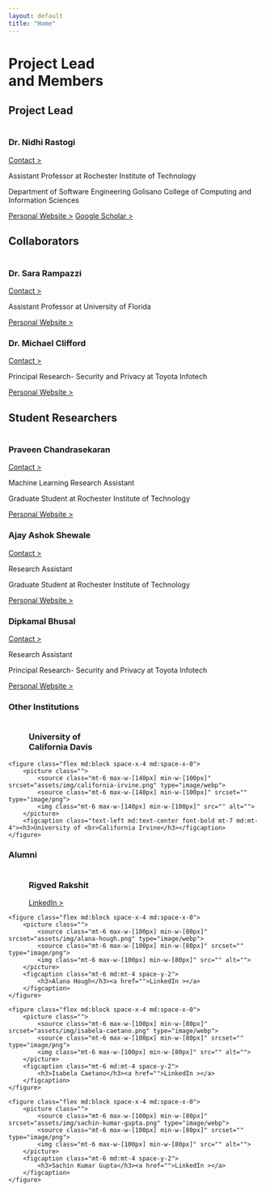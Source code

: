 ```yaml
---
layout: default
title: "Home"
---
```


<h1>Project Lead<br> and Members</h1>

<h2>Project Lead</h2>
<div class="mb-12 mt-6 flex items-start md:items-center space-x-8 space-y-0">
    <picture class="max-w-[140px] min-w-[100px]">
        <source srcset="assets/img/nidhi-rastogi.png" type="image/webp">
        <source srcset="" type="image/png">
        <img src="" alt="">
    </picture>
    <div class="w-full">
        <div class="flex justify-between">
            <h3 class="">Dr. Nidhi Rastogi</h3><a href="" class="block ml-auto whitespace-nowrap">Contact ></a>
        </div>
        <p class="font-bold">Assistant Professor at Rochester Institute of Technology</p>
        <p>Department of Software Engineering
            Golisano College of Computing and Information Sciences
        </p>
        <a class="block mt-4" href="">Personal Website ></a>
        <a href="" class="block">Google Scholar ></a>
    </div>
</div>

<h2>Collaborators</h2>
<div class="mb-12 mt-6 flex items-start md:items-center space-x-8 space-y-0">
    <picture class="max-w-[140px] min-w-[100px]">
        <source srcset="assets/img/sara-rampazzi.png" type="image/webp">
        <source srcset="" type="image/png">
        <img src="" alt="">
    </picture>
    <div class="w-full">
        <div class="flex justify-between">
            <h3 class="">Dr. Sara Rampazzi</h3><a href="" class="block whitespace-nowrap">Contact ></a>
        </div>
        <p class="font-bold">Assistant Professor at University of Florida</p>
        <a class="mt-4" href="">Personal Website ></a>
    </div>
</div>

<div class="mb-12 mt-6 flex items-start md:items-center space-x-8 space-y-0">
    <picture class="max-w-[140px] min-w-[100px]">
        <source srcset="assets/img/michael-clifford.png" type="image/webp">
        <source srcset="" type="image/png">
        <img src="" alt="">
    </picture>
    <div class="w-full">
        <div class="flex justify-between">
            <h3 class="">Dr. Michael Clifford</h3><a href="" class="block ml-auto whitespace-nowrap">Contact ></a>
        </div>
        <p class="font-bold">Principal Research- Security and Privacy at Toyota Infotech</p>
        <a class="mt-4" href="">Personal Website ></a>
    </div>
</div>

<h2>Student Researchers</h2>
<div class="mb-12 mt-6 flex items-start md:items-center space-x-8 space-y-0">
    <picture class="max-w-[140px] min-w-[100px]">
        <source srcset="assets/img/praveen-chandrasekaran.png" type="image/webp">
        <source srcset="" type="image/png">
        <img src="" alt="">
    </picture>
    <div class="w-full">
        <div class="flex justify-between">
            <h3 class="">Praveen Chandrasekaran</h3><a href="" class="block ml-auto whitespace-nowrap">Contact ></a>
        </div>
        <p class="font-bold">Machine Learning Research Assistant</p>
        <p>Graduate Student at Rochester Institute of Technology</p>
        <a class="mt-4" href="">Personal Website ></a>
    </div>
</div>

<div class="mb-12 mt-6 flex items-start md:items-center space-x-8 space-y-0">
    <picture class="max-w-[140px] min-w-[100px]">
        <source srcset="assets/img/ajay-ashok-shewale.png" type="image/webp">
        <source srcset="" type="image/png">
        <img src="" alt="">
    </picture>
    <div class="w-full">
        <div class="flex justify-between">
            <h3 class="">Ajay Ashok Shewale</h3><a href="" class="block ml-auto whitespace-nowrap">Contact ></a>
        </div>
        <p class="font-bold">Research Assistant</p>
        <p>Graduate Student at Rochester Institute of Technology</p>
        <a class="mt-4" href="">Personal Website ></a>
    </div>
</div>

<div class="mb-12 mt-6 flex items-start md:items-center space-x-8 space-y-0">
    <picture class="max-w-[140px] min-w-[100px]">
        <source srcset="assets/img/dipkamal-bhusal.png" type="image/webp">
        <source srcset="" type="image/png">
        <img src="" alt="">
    </picture>
    <div class="w-full">
        <div class="flex justify-between">
            <h3>Dipkamal Bhusal</h3><a href="" class="block ml-auto whitespace-nowrap">Contact ></a>
        </div>
        <p class="font-bold">Research Assistant</p>
        <p>Principal Research- Security and Privacy at Toyota Infotech</p>
        <a class="mt-4" href="">Personal Website ></a>
    </div>
</div>

<h3>Other Institutions</h3>
<div class="mb-12 md:flex justify-center space-x-reverse md:space-x-24">
    <figure class="flex md:block space-x-4 md:space-x-0">
        <picture class="">
            <source class="mt-6 max-w-[140px] min-w-[100px]" srcset="assets/img/california-davis.png" type="image/webp">
            <source class="mt-6 max-w-[140px] min-w-[100px]" srcset="" type="image/png">
            <img class="mt-6 max-w-[140px] min-w-[100px]" src="" alt="">
        </picture>
        <figcaption class="text-left md:text-center font-bold mt-7 md:mt-4"><h3>University of <br>California Davis</h3></figcaption>
    </figure>

    <figure class="flex md:block space-x-4 md:space-x-0">
        <picture class="">
            <source class="mt-6 max-w-[140px] min-w-[100px]" srcset="assets/img/california-irvine.png" type="image/webp">
            <source class="mt-6 max-w-[140px] min-w-[100px]" srcset="" type="image/png">
            <img class="mt-6 max-w-[140px] min-w-[100px]" src="" alt="">
        </picture>
        <figcaption class="text-left md:text-center font-bold mt-7 md:mt-4"><h3>University of <br>California Irvine</h3></figcaption>
    </figure>
</div>

<h3>Alumni</h3>
<div class="grid md:grid-flow-row md:grid-cols-2 lg:flex lg:space-x-8 lg:whitespace-nowrap">
    <figure class="flex md:block space-x-4 md:space-x-0">
        <picture>
            <source class="mt-6 max-w-[100px] min-w-[80px]" srcset="assets/img/rigved-rakshit.png" type="image/webp">
            <source class="mt-6 max-w-[100px] min-w-[80px]" srcset="" type="image/png">
            <img class="mt-6 max-w-[100px] min-w-[80px]" src="" alt="">
        </picture>
        <figcaption class="mt-6 md:mt-4 space-y-2">
            <h3>Rigved Rakshit</h3><a href="">LinkedIn ></a>
        </figcaption>
    </figure>

    <figure class="flex md:block space-x-4 md:space-x-0">
        <picture class="">
            <source class="mt-6 max-w-[100px] min-w-[80px]" srcset="assets/img/alana-hough.png" type="image/webp">
            <source class="mt-6 max-w-[100px] min-w-[80px]" srcset="" type="image/png">
            <img class="mt-6 max-w-[100px] min-w-[80px]" src="" alt="">
        </picture>
        <figcaption class="mt-6 md:mt-4 space-y-2">
            <h3>Alana Hough</h3><a href="">LinkedIn ></a>
        </figcaption>
    </figure>

    <figure class="flex md:block space-x-4 md:space-x-0">
        <picture class="">
            <source class="mt-6 max-w-[100px] min-w-[80px]" srcset="assets/img/isabela-caetano.png" type="image/webp">
            <source class="mt-6 max-w-[100px] min-w-[80px]" srcset="" type="image/png">
            <img class="mt-6 max-w-[100px] min-w-[80px]" src="" alt="">
        </picture>
        <figcaption class="mt-6 md:mt-4 space-y-2">
            <h3>Isabela Caetano</h3><a href="">LinkedIn ></a>
        </figcaption>
    </figure>

    <figure class="flex md:block space-x-4 md:space-x-0">
        <picture class="">
            <source class="mt-6 max-w-[100px] min-w-[80px]" srcset="assets/img/sachin-kumar-gupta.png" type="image/webp">
            <source class="mt-6 max-w-[100px] min-w-[80px]" srcset="" type="image/png">
            <img class="mt-6 max-w-[100px] min-w-[80px]" src="" alt="">
        </picture>
        <figcaption class="mt-6 md:mt-4 space-y-2">
            <h3>Sachin Kumar Gupta</h3><a href="">LinkedIn ></a>
        </figcaption>
    </figure>
</div>